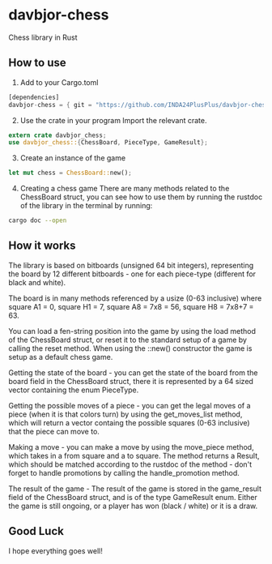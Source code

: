 # davbjor-chess
Chess library in Rust

## How to use
1. Add to your Cargo.toml
```rust
[dependencies]
davbjor-chess = { git = "https://github.com/INDA24PlusPlus/davbjor-chess.git" }

```

2. Use the crate in your program
Import the relevant crate.
```rust
extern crate davbjor_chess;
use davbjor_chess::{ChessBoard, PieceType, GameResult};
```

3. Create an instance of the game
```rust
let mut chess = ChessBoard::new();
```

4. Creating a chess game
There are many methods related to the ChessBoard struct, you can see how to use them by running the rustdoc of the library in the terminal by running:
```bash
cargo doc --open
```

## How it works
The library is based on bitboards (unsigned 64 bit integers), representing the board by 12 different bitboards - one for each piece-type (different for black and white).

The board is in many methods referenced by a usize (0-63 inclusive) where square A1 = 0, square H1 = 7, square A8 = 7x8 = 56, square H8 = 7x8+7 = 63.

You can load a fen-string position into the game by using the load method of the ChessBoard struct, or reset it to the standard setup of a game by calling the reset method. When using the ::new() constructor the game is setup as a default chess game.

Getting the state of the board - you can get the state of the board from the board field in the ChessBoard struct, there it is represented by a 64 sized vector containing the enum PieceType.

Getting the possible moves of a piece - you can get the legal moves of a piece (when it is that colors turn) by using the get_moves_list method, which will return a vector containg the possible squares (0-63 inclusive) that the piece can move to.

Making a move - you can make a move by using the move_piece method, which takes in a from square and a to square. The method returns a Result, which should be matched according to the rustdoc of the method - don't forget to handle promotions by calling the handle_promotion method.

The result of the game - The result of the game is stored in the game_result field of the ChessBoard struct, and is of the type GameResult enum. Either the game is still ongoing, or a player has won (black / white) or it is a draw.

## Good Luck
I hope everything goes well!